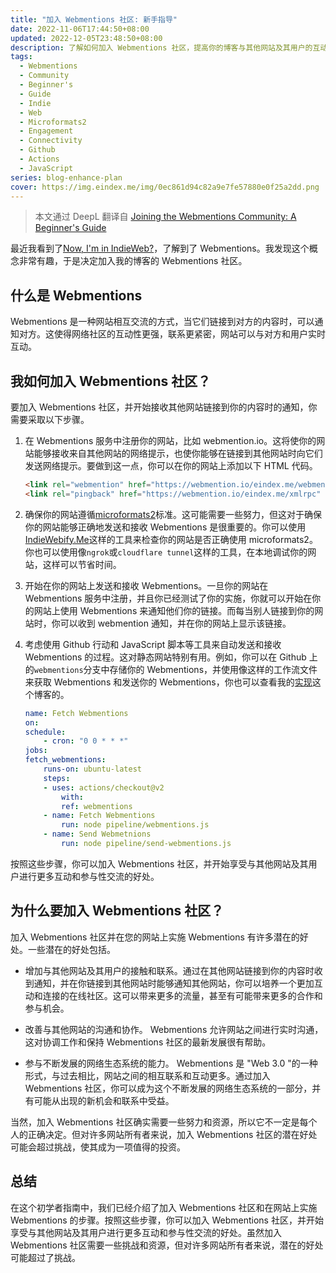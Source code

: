 ```yaml
---
title: "加入 Webmentions 社区: 新手指导"
date: 2022-11-06T17:44:50+08:00
updated: 2022-12-05T23:48:50+08:00
description: 了解如何加入 Webmentions 社区，提高你的博客与其他网站及其用户的互动性和参与度。
tags:
  - Webmentions
  - Community
  - Beginner's
  - Guide
  - Indie
  - Web
  - Microformats2
  - Engagement
  - Connectivity
  - Github
  - Actions
  - JavaScript
series: blog-enhance-plan
cover: https://img.eindex.me/img/0ec861d94c82a9e7fe57880e0f25a2dd.png
---
```


> 本文通过 DeepL 翻译自 [Joining the Webmentions Community: A Beginner's Guide](/posts/webmentions)

最近我看到了[Now, I'm in IndieWeb?](https://www.owenyoung.com/en/blog/indieweb/)，了解到了 Webmentions。我发现这个概念非常有趣，于是决定加入我的博客的 Webmentions 社区。

## 什么是 Webmentions

Webmentions 是一种网站相互交流的方式，当它们链接到对方的内容时，可以通知对方。这使得网络社区的互动性更强，联系更紧密，网站可以与对方和用户实时互动。

## 我如何加入 Webmentions 社区？

要加入 Webmentions 社区，并开始接收其他网站链接到你的内容时的通知，你需要采取以下步骤。

1. 在 Webmentions 服务中注册你的网站，比如 webmention.io。这将使你的网站能够接收来自其他网站的网络提示，也使你能够在链接到其他网站时向它们发送网络提示。要做到这一点，你可以在你的网站上添加以下 HTML 代码。

   ```html
   <link rel="webmention" href="https://webmention.io/eindex.me/webmention" />
   <link rel="pingback" href="https://webmention.io/eindex.me/xmlrpc" />
   ```

2. 确保你的网站遵循[microformats2](https://microformats.org/)标准。这可能需要一些努力，但这对于确保你的网站能够正确地发送和接收 Webmentions 是很重要的。你可以使用[IndieWebify.Me](https://indiewebify.me/)这样的工具来检查你的网站是否正确使用 microformats2。你也可以使用像`ngrok`或`cloudflare tunnel`这样的工具，在本地调试你的网站，这样可以节省时间。

3. 开始在你的网站上发送和接收 Webmentions。一旦你的网站在 Webmentions 服务中注册，并且你已经测试了你的实施，你就可以开始在你的网站上使用 Webmentions 来通知他们你的链接。而每当别人链接到你的网站时，你可以收到 webmention 通知，并在你的网站上显示该链接。

4. 考虑使用 Github 行动和 JavaScript 脚本等工具来自动发送和接收 Webmentions 的过程。这对静态网站特别有用。例如，你可以在 Github 上的`webmentions`分支中存储你的 Webmentions，并使用像这样的工作流文件来获取 Webmentions 和发送你的 Webmentions，你也可以查看我的[实现](https://github.com/EINDEX/blog/blob/main/.github/workflows/fetch-webmentions.yaml)这个博客的。

   ```yaml
   name: Fetch Webmentions
   on:
   schedule:
       - cron: "0 0 * * *"
   jobs:
   fetch_webmentions:
       runs-on: ubuntu-latest
       steps:
       - uses: actions/checkout@v2
           with:
           ref: webmentions
       - name: Fetch Webmentions
           run: node pipeline/webmentions.js
       - name: Send Webmetnions
           run: node pipeline/send-webmentions.js
   ```

按照这些步骤，你可以加入 Webmentions 社区，并开始享受与其他网站及其用户进行更多互动和参与性交流的好处。

## 为什么要加入 Webmentions 社区？

加入 Webmentions 社区并在您的网站上实施 Webmentions 有许多潜在的好处。一些潜在的好处包括。

- 增加与其他网站及其用户的接触和联系。通过在其他网站链接到你的内容时收到通知，并在你链接到其他网站时能够通知其他网站，你可以培养一个更加互动和连接的在线社区。这可以带来更多的流量，甚至有可能带来更多的合作和参与机会。

- 改善与其他网站的沟通和协作。 Webmentions 允许网站之间进行实时沟通，这对协调工作和保持 Webmentions 社区的最新发展很有帮助。

- 参与不断发展的网络生态系统的能力。 Webmentions 是 "Web 3.0 "的一种形式，与过去相比，网站之间的相互联系和互动更多。通过加入 Webmentions 社区，你可以成为这个不断发展的网络生态系统的一部分，并有可能从出现的新机会和联系中受益。

当然，加入 Webmentions 社区确实需要一些努力和资源，所以它不一定是每个人的正确决定。但对许多网站所有者来说，加入 Webmentions 社区的潜在好处可能会超过挑战，使其成为一项值得的投资。

## 总结

在这个初学者指南中，我们已经介绍了加入 Webmentions 社区和在网站上实施 Webmentions 的步骤。按照这些步骤，你可以加入 Webmentions 社区，并开始享受与其他网站及其用户进行更多互动和参与性交流的好处。虽然加入 Webmentions 社区需要一些挑战和资源，但对许多网站所有者来说，潜在的好处可能超过了挑战。
